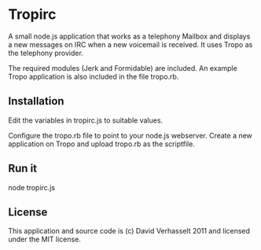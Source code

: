 Tropirc
=======

A small node.js application that works as a telephony Mailbox and displays a new messages on IRC when a new voicemail is received. It uses Tropo as the telephony provider.

The required modules (Jerk and Formidable) are included. An example Tropo application is also included in the file tropo.rb.

Installation
------------
Edit the variables in tropirc.js to suitable values.

Configure the tropo.rb file to point to your node.js webserver.
Create a new application on Tropo and upload tropo.rb as the scriptfile.

Run it
------

node tropirc.js

License
-------

This application and source code is (c) David Verhasselt 2011 and licensed under the MIT license.
